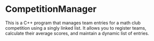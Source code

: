 # CompetitionManager
This is a C++ program that manages team entries for a math club competition using a singly linked list. It allows you to register teams, calculate their average scores, and maintain a dynamic list of entries.
